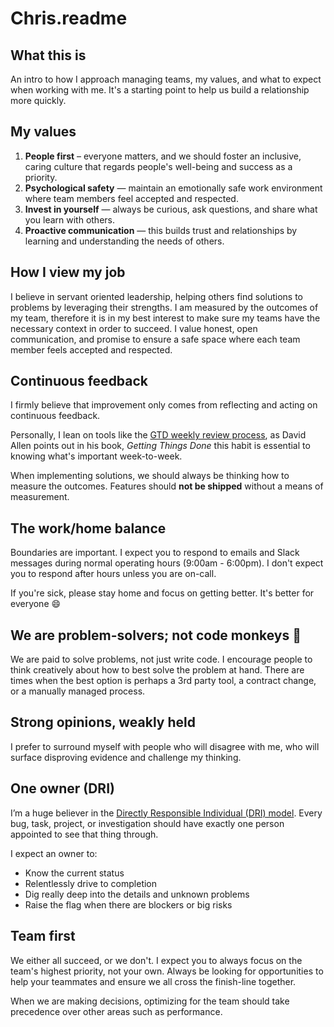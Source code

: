 # Chris.readme

## What this is
An intro to how I approach managing teams, my values, and what to expect when working with me.  It's a starting point to help us build a relationship more quickly.

## My values
1. **People first** – everyone matters, and we should foster an inclusive, caring culture that regards people's well-being and success as a priority.
2. **Psychological safety** — maintain an emotionally safe work environment  where team members feel accepted and respected.
3. **Invest in yourself** — always be curious, ask questions, and share what you learn with others.
4. **Proactive communication** — this builds trust and relationships by learning and understanding the needs of others.

## How I view my job
I believe in servant oriented leadership, helping others find solutions to problems by leveraging their strengths. I am measured by the outcomes of my team, therefore it is in my best interest to make sure my teams have the necessary context in order to succeed. I value honest, open communication, and promise to ensure a safe space where each team member feels accepted and respected.

## Continuous feedback
I firmly believe that improvement only comes from reflecting and acting on continuous feedback.  

Personally, I lean on tools like the [GTD weekly review process](https://blog.weekdone.com/the-weekly-review-the-ultimate-guide-for-getting-things-done/), as David Allen points out in his book, _Getting Things Done_ this habit is essential to knowing what's important week-to-week.   

When implementing solutions, we should always be thinking how to measure the outcomes.  Features should **not be shipped** without a means of measurement.

## The work/home balance
Boundaries are important.  I expect you to respond to emails and Slack messages during normal operating hours (9:00am - 6:00pm).  I don't expect you to respond after hours unless you are on-call.  

If you're sick, please stay home and focus on getting better.  It's better for everyone 😄

## We are problem-solvers; not code monkeys 🙈
We are paid to solve problems, not just write code.  I encourage people to think creatively about how to best solve the problem at hand.  There are times when the best option is perhaps a 3rd party tool, a contract change, or a manually managed process. 

## Strong opinions, weakly held
I prefer to surround myself with people who will disagree with me, who will surface disproving evidence and challenge my thinking.

## One owner (DRI)
I’m a huge believer in the [Directly Responsible Individual (DRI) model](https://about.gitlab.com/handbook/people-group/directly-responsible-individuals/). Every bug, task, project, or investigation should have exactly one person appointed to see that thing through. 

I expect an owner to:
* Know the current status
* Relentlessly drive to completion
* Dig really deep into the details and unknown problems
* Raise the flag when there are blockers or big risks

## Team first
We either all succeed, or we don't.  I expect you to always focus on the team's highest priority, not your own.  Always be looking for opportunities to help your teammates and ensure we all cross the finish-line together.  

When we are making decisions, optimizing for the team should take precedence over other areas such as performance.
